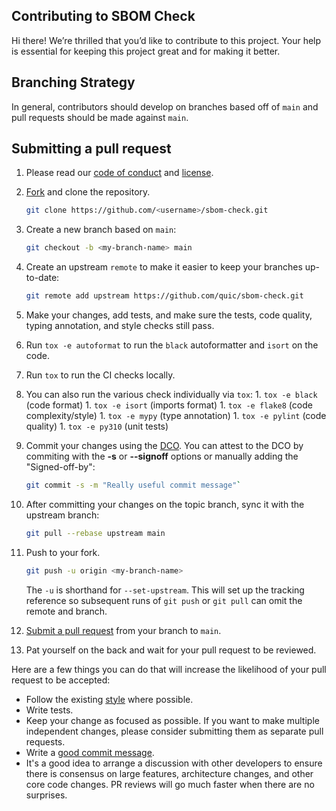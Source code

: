 ## Contributing to SBOM Check

Hi there!
We’re thrilled that you’d like to contribute to this project.
Your help is essential for keeping this project great and for making it better.

## Branching Strategy

In general, contributors should develop on branches based off of `main` and pull requests should be made against `main`.

## Submitting a pull request

1. Please read our [code of conduct](CODE-OF-CONDUCT.md) and [license](LICENSE).
1. [Fork](https://github.com/quic/sbom-check) and clone the repository.
 
    ```bash
    git clone https://github.com/<username>/sbom-check.git
    ```

1. Create a new branch based on `main`:

    ```bash
    git checkout -b <my-branch-name> main
    ```

1. Create an upstream `remote` to make it easier to keep your branches up-to-date:

    ```bash
    git remote add upstream https://github.com/quic/sbom-check.git
    ```

1. Make your changes, add tests, and make sure the tests, code quality, typing annotation, and style checks still pass.
  1. Run `tox -e autoformat` to run the `black` autoformatter and `isort` on the code.
  1. Run `tox` to run the CI checks locally.
  1. You can also run the various check individually via `tox`:
    1. `tox -e black` (code format)
    1. `tox -e isort` (imports format)
    1. `tox -e flake8` (code complexity/style)
    1. `tox -e mypy` (type annotation)
    1. `tox -e pylint` (code quality)
    1. `tox -e py310` (unit tests)

1. Commit your changes using the [DCO](http://developercertificate.org/). You can attest to the DCO by commiting with the **-s** or **--signoff** options or manually adding the "Signed-off-by":

    ```bash
    git commit -s -m "Really useful commit message"`
    ```

1. After committing your changes on the topic branch, sync it with the upstream branch:

    ```bash
    git pull --rebase upstream main
    ```

1. Push to your fork.

    ```bash
    git push -u origin <my-branch-name>
    ```

    The `-u` is shorthand for `--set-upstream`. This will set up the tracking reference so subsequent runs of `git push` or `git pull` can omit the remote and branch.

1. [Submit a pull request](https://github.com/quic/sbom-check/pulls) from your branch to `main`.
1. Pat yourself on the back and wait for your pull request to be reviewed.

Here are a few things you can do that will increase the likelihood of your pull request to be accepted:

- Follow the existing [style](https://peps.python.org/pep-0008/) where possible.
- Write tests.
- Keep your change as focused as possible.
  If you want to make multiple independent changes, please consider submitting them as separate pull requests.
- Write a [good commit message](http://tbaggery.com/2008/04/19/a-note-about-git-commit-messages.html).
- It's a good idea to arrange a discussion with other developers to ensure there is consensus on large features, architecture changes, and other core code changes. PR reviews will go much faster when there are no surprises.
